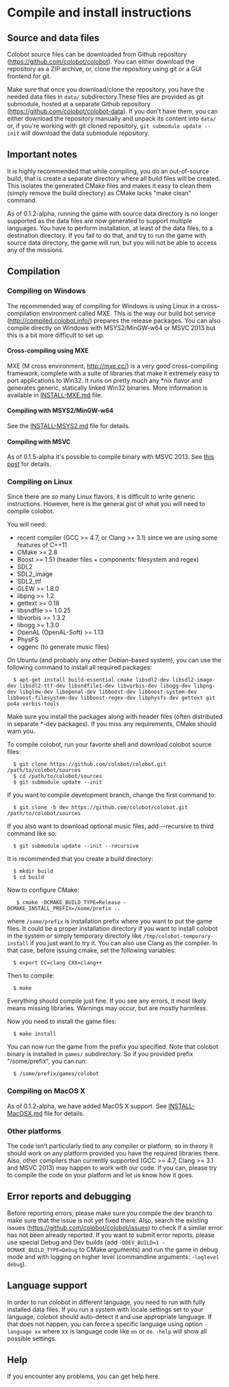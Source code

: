 # Compile and install instructions

## Source and data files

Colobot source files can be downloaded from Github repository (https://github.com/colobot/colobot). You can either download
the repository as a ZIP archive, or, clone the repository using git or a GUI frontend for git.

Make sure that once you download/clone the repository, you have the needed data files in `data/` subdirectory.These files
are provided as git submodule, hosted at a separate Github repository (https://github.com/colobot/colobot-data).
If you don't have them, you can either download the repository manually and unpack its content into `data/` or,
if you're working with git cloned repository, `git submodule update --init` will download the data submodule repository.


## Important notes

It is highly recommended that while compiling, you do an out-of-source build, that is create a separate directory where all build files
will be created. This isolates the generated CMake files and makes it easy to clean them (simply remove the build directory)
as CMake lacks "make clean" command.

As of 0.1.2-alpha, running the game with source data directory is no longer supported as the data files
are now generated to support multiple languages. You have to perform installation, at least of the data files, to a destination
directory. If you fail to do that, and try to run the game with source data directory, the game will run, but you will not be able to access
any of the missions.


## Compilation

### Compiling on Windows

The recommended way of compiling for Windows is using Linux in a cross-compilation environment called MXE.
This is the way our build bot service (http://compiled.colobot.info/) prepares the release packages.
You can also compile directly on Windows with MSYS2/MinGW-w64 or MSVC 2013 but this is a bit more difficult to set up.

#### Cross-compiling using MXE

MXE (M cross environment, http://mxe.cc/) is a very good cross-compiling framework, complete with a suite of libraries
that make it extremely easy to port applications to Win32. It runs on pretty much any *nix flavor and generates generic,
statically linked Win32 binaries. More information is available in
[INSTALL-MXE.md](INSTALL-MXE.md) file.

#### Compiling with MSYS2/MinGW-w64

See the [INSTALL-MSYS2.md](INSTALL-MSYS2.md) file for details.

#### Compiling with MSVC

As of 0.1.5-alpha it's possible to compile binary with MSVC 2013. See [this post](http://colobot.info/forum/showthread.php?tid=595&pid=5831#pid5831) for details.


### Compiling on Linux

Since there are so many Linux flavors, it is difficult to write generic instructions. However, here is the general gist of what
you will need to compile colobot.

You will need:
 * recent compiler (GCC >= 4.7, or Clang >= 3.1) since we are using some features of C++11
 * CMake >= 2.8
 * Boost >= 1.51 (header files + components: filesystem and regex)
 * SDL2
 * SDL2_image
 * SDL2_ttf
 * GLEW >= 1.8.0
 * libpng >= 1.2
 * gettext >= 0.18
 * libsndfile >= 1.0.25
 * libvorbis >= 1.3.2
 * libogg >= 1.3.0
 * OpenAL (OpenAL-Soft) >= 1.13
 * PhysFS
 * oggenc (to generate music files)

On Ubuntu (and probably any other Debian-based system), you can use the following command to install all required packages:
```
  $ apt-get install build-essential cmake libsdl2-dev libsdl2-image-dev libsdl2-ttf-dev libsndfile1-dev libvorbis-dev libogg-dev libpng-dev libglew-dev libopenal-dev libboost-dev libboost-system-dev libboost-filesystem-dev libboost-regex-dev libphysfs-dev gettext git po4a vorbis-tools
```

Make sure you install the packages along with header files (often distributed in separate *-dev packages). If you miss any requirements,
CMake should warn you.

To compile colobot, run your favorite shell and download colobot source files:
```
  $ git clone https://github.com/colobot/colobot.git /path/to/colobot/sources
  $ cd /path/to/colobot/sources
  $ git submodule update --init
```
If you want to compile development branch, change the first command to:
```
  $ git clone -b dev https://github.com/colobot/colobot.git /path/to/colobot/sources
```
If you also want to download optional music files, add --recursive to third command like so:
```
  $ git submodule update --init --recursive
```
It is recommended that you create a build directory:
```
  $ mkdir build
  $ cd build
```
Now to configure CMake:
```
   $ cmake -DCMAKE_BUILD_TYPE=Release -DCMAKE_INSTALL_PREFIX=/some/prefix ..
```
where `/some/prefix` is installation prefix where you want to put the game files. It could be a proper installation directory
if you want to install colobot in the system or simply temporary directory like `/tmp/colobot-temporary-install` if you just want to try it.
You can also use Clang as the compiler. In that case, before issuing cmake, set the following variables:
```
  $ export CC=clang CXX=clang++
```
Then to compile:
```
  $ make
```
Everything should compile just fine. If you see any errors, it most likely means missing libraries. Warnings may occur,
but are mostly harmless.

Now you need to install the game files:
```
  $ make install
```
You can now run the game from the prefix you specified. Note that colobot binary is installed in `games/` subdirectory.
So if you provided prefix "/some/prefix", you can run:
```
  $ /some/prefix/games/colobot
```

### Compiling on MacOS X
As of 0.1.2-alpha, we have added MacOS X support. See [INSTALL-MacOSX.md](INSTALL-MacOSX.md)
file for details.

### Other platforms
The code isn't particularly tied to any compiler or platform, so in theory it should work on any platform provided you have
the required libraries there.  Also, other compilers than currently supported (GCC >= 4.7, Clang >= 3.1 and MSVC 2013) may happen to work with our code.
If you can, please try to compile the code on your platform and let us know how it goes.

## Error reports and debugging
Before reporting errors, please make sure you compile the dev branch to make sure that the issue is not yet fixed there. Also, search the existing issues (https://github.com/colobot/colobot/issues) to check if a similar error has not been already reported.
If you want to submit error reports, please use special Debug and Dev builds (add `-DDEV_BUILD=1 -DCMAKE_BUILD_TYPE=Debug` to CMake arguments) and run the game in debug mode and with logging on higher level (commandline arguments: `-loglevel debug`).

## Language support
In order to run colobot in different language, you need to run with fully installed data files.
If you run a system with locale settings set to your language, colobot should auto-detect it and use appropriate language. If that does not happen,
you can force a specific language using option `-language xx` where xx is language code like `en` or `de`. `-help` will show all possible settings.

## Help
If you encounter any problems, you can get help here.
